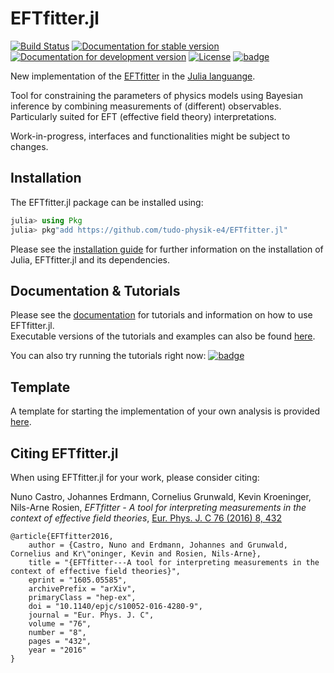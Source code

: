
# EFTfitter.jl

[![Build Status](https://github.com/invenia/PkgTemplates.jl/workflows/CI/badge.svg)](https://github.com/tudo-physik-e4/EFTfitter.jl/actions)
[![Documentation for stable version](https://img.shields.io/badge/docs-stable-blue.svg)](https://tudo-physik-e4.github.io/EFTfitter.jl/stable)
[![Documentation for development version](https://img.shields.io/badge/docs-dev-blue.svg)](https://tudo-physik-e4.github.io/EFTfitter.jl/dev)
[![License](http://img.shields.io/badge/license-MIT-brightgreen.svg?style=flat)](LICENSE.md)
[![badge](https://mybinder.org/badge_logo.svg)](https://mybinder.org/v2/gh/tudo-physik-e4/EFTfitter.jl/binder?urlpath=git-pull%3Frepo%3Dhttps%253A%252F%252Fgithub.com%252Ftudo-physik-e4%252FEFTfitter.jl%26urlpath%3Dtree%252FEFTfitter.jl%252Fexamples%252Fnotebooks%252F%26branch%3Dmain)


New implementation of the [EFTfitter](https://github.com/tudo-physik-e4/EFTfitterRelease) in the [Julia languange](https://julialang.org/).  

Tool for constraining the parameters of physics models using Bayesian inference by combining measurements of (different) observables.
Particularly suited for EFT (effective field theory) interpretations. 

Work-in-progress, interfaces and functionalities might be subject to changes.

## Installation
The EFTfitter.jl package can be installed using:
```julia
julia> using Pkg
julia> pkg"add https://github.com/tudo-physik-e4/EFTfitter.jl"
```

Please see the [installation guide](https://tudo-physik-e4.github.io/EFTfitter.jl/dev/installation/) for further information on the installation of Julia, EFTfitter.jl and its dependencies.


## Documentation & Tutorials
Please see the [documentation](https://tudo-physik-e4.github.io/EFTfitter.jl/dev/) for tutorials and information on how to use EFTfitter.jl.  
Executable versions of the tutorials and examples can also be found [here](https://github.com/tudo-physik-e4/EFTfitter.jl/tree/main/examples/tutorials).

You can also try running the tutorials right now: [![badge](https://mybinder.org/badge_logo.svg)](https://mybinder.org/v2/gh/tudo-physik-e4/EFTfitter.jl/binder?urlpath=git-pull%3Frepo%3Dhttps%253A%252F%252Fgithub.com%252Ftudo-physik-e4%252FEFTfitter.jl%26urlpath%3Dtree%252FEFTfitter.jl%252Fexamples%252Fnotebooks%252F%26branch%3Dmain)


## Template
A template for starting the implementation of your own analysis is provided [here](https://github.com/tudo-physik-e4/EFTfitter.jl/tree/main/examples/empty_template).


## Citing EFTfitter.jl
When using EFTfitter.jl for your work, please consider citing:

Nuno Castro, Johannes Erdmann, Cornelius Grunwald, Kevin Kroeninger, Nils-Arne Rosien, *EFTfitter - A tool for interpreting measurements in the context of effective field theories*,  [Eur. Phys. J. C 76 (2016) 8, 432](https://link.springer.com/article/10.1140/epjc/s10052-016-4280-9)
```
@article{EFTfitter2016,
    author = {Castro, Nuno and Erdmann, Johannes and Grunwald, Cornelius and Kr\"oninger, Kevin and Rosien, Nils-Arne},
    title = "{EFTfitter---A tool for interpreting measurements in the context of effective field theories}",
    eprint = "1605.05585",
    archivePrefix = "arXiv",
    primaryClass = "hep-ex",
    doi = "10.1140/epjc/s10052-016-4280-9",
    journal = "Eur. Phys. J. C",
    volume = "76",
    number = "8",
    pages = "432",
    year = "2016"
}
```

